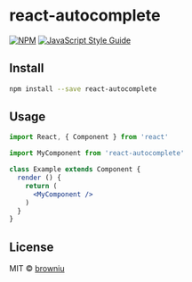 # react-autocomplete

> 

[![NPM](https://img.shields.io/npm/v/react-autocomplete.svg)](https://www.npmjs.com/package/react-autocomplete) [![JavaScript Style Guide](https://img.shields.io/badge/code_style-standard-brightgreen.svg)](https://standardjs.com)

## Install

```bash
npm install --save react-autocomplete
```

## Usage

```jsx
import React, { Component } from 'react'

import MyComponent from 'react-autocomplete'

class Example extends Component {
  render () {
    return (
      <MyComponent />
    )
  }
}
```

## License

MIT © [browniu](https://github.com/browniu)
